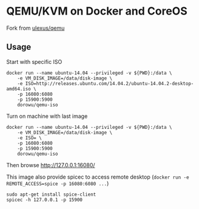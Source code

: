 # QEMU/KVM on Docker and CoreOS

Fork from [ulexus/qemu](https://github.com/Ulexus/docker-qemu)

## Usage

Start with specific ISO

```
docker run --name ubuntu-14.04 --privileged -v ${PWD}:/data \
    -e VM_DISK_IMAGE=/data/disk-image \
    -e ISO=http://releases.ubuntu.com/14.04.2/ubuntu-14.04.2-desktop-amd64.iso \
    -p 16080:6080
    -p 15900:5900
    dorowu/qemu-iso
```

Turn on machine with last image
```
docker run --name ubuntu-14.04 --privileged -v ${PWD}:/data \
    -e VM_DISK_IMAGE=/data/disk-image \
    -e ISO= \
    -p 16080:6080
    -p 15900:5900
    dorowu/qemu-iso
```

Then browse http://127.0.0.1:16080/

This image also provide spicec to access remote desktop (`docker run -e REMOTE_ACCESS=spice -p 16080:6080 ...`)
```
sudo apt-get install spice-client
spicec -h 127.0.0.1 -p 15900
```
